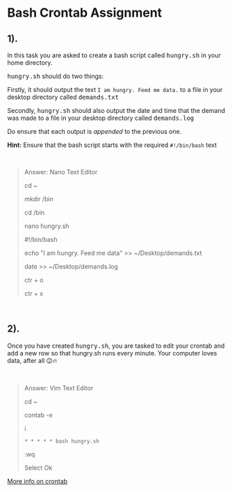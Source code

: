 # **Bash Crontab Assignment**

## **1).**
In this task you are asked to create a bash script called <kbd>hungry.sh</kbd> in your home directory.

<kbd>hungry.sh</kbd> should do two things:

Firstly, it should output the text `I am hungry. Feed me data.` to a file in your desktop directory
called <kbd>demands.txt</kbd>

Secondly, <kbd>hungry.sh</kbd> should also output the date and time that the demand was made to a file in your desktop directory called <kbd>demands.log</kbd>

Do ensure that each output is *appended* to the previous one.

**Hint:** Ensure that the bash script starts with the required `#!/bin/bash` text

&nbsp;

> Answer: Nano Text Editor
>
> cd ~
>
> mkdir /bin
>
> cd /bin
>
> nano hungry.sh
>
> #!/bin/bash
>
> echo "I am hungry. Feed me data" >> ~/Desktop/demands.txt
>
> date >> ~/Desktop/demands.log
>
> ctr + o
>
> ctr + x

&nbsp;

## **2).**
Once you have created <kbd>hungry.sh</kbd>, you are tasked to edit your crontab and add a new row
so that hungry.sh runs every minute. Your computer loves data, after all 😉🔥

&nbsp;

> Answer: Vim Text Editor
>
> cd ~
>
> contab -e
>
> i
>
> `* * * * * bash hungry.sh`
>
> :wq
>
> Select Ok


[More info on crontab](https://crontab.guru/crontab.5.html)